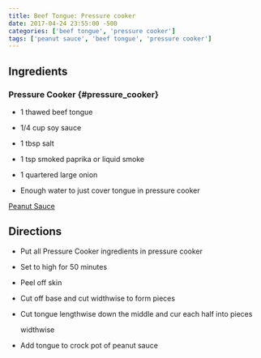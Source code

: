 ```yaml
---
title: Beef Tongue: Pressure cooker
date: 2017-04-24 23:55:00 -500
categories: ['beef tongue', 'pressure cooker']
tags: ['peanut sauce', 'beef tongue', 'pressure cooker']
---
```


## Ingredients

### Pressure Cooker {#pressure_cooker}

-   1 thawed beef tongue
-   1/4 cup soy sauce
-   1 tbsp salt
-   1 tsp smoked paprika or liquid smoke
-   1 quartered large onion
-   Enough water to just cover tongue in pressure cooker

[Peanut Sauce](Peanut_Sauce "wikilink")

## Directions

-   Put all Pressure Cooker ingredients in pressure cooker
-   Set to high for 50 minutes
-   Peel off skin
-   Cut off base and cut widthwise to form pieces
-   Cut tongue lengthwise down the middle and cur each half into pieces
    widthwise
-   Add tongue to crock pot of peanut sauce
